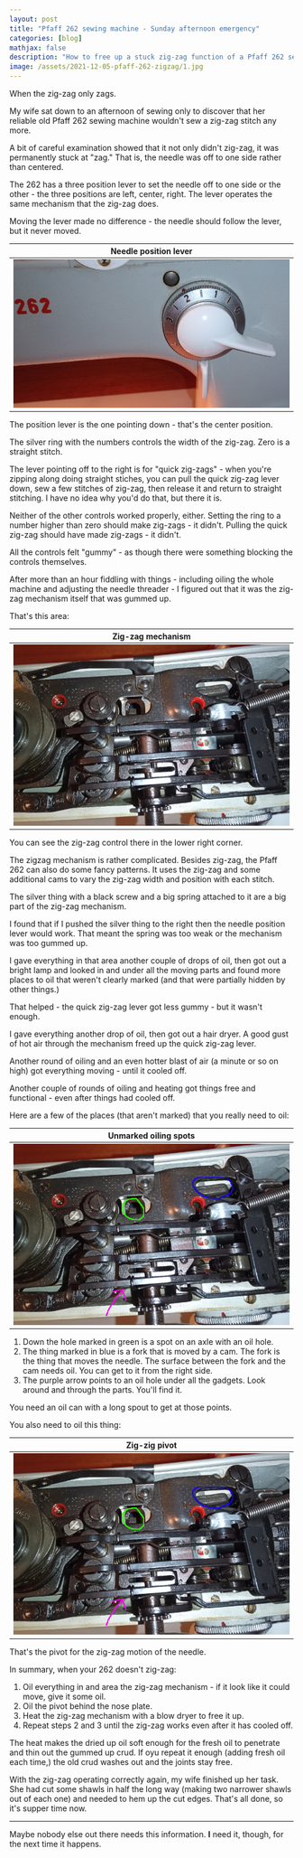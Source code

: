 ```yaml
---
layout: post
title: "Pfaff 262 sewing machine - Sunday afternoon emergency"
categories: [blog]
mathjax: false
description: "How to free up a stuck zig-zag function of a Pfaff 262 sewing machine"
image: /assets/2021-12-05-pfaff-262-zigzag/1.jpg
--- 
```

When the zig-zag only zags.

My wife sat down to an afternoon of sewing only to discover that her reliable old Pfaff 262 sewing machine wouldn't sew a zig-zag stitch any more.

A bit of careful examination showed that it not only didn't zig-zag, it was permanently stuck at "zag."  That is, the needle was off to one side rather than centered.

The 262 has a three position lever to set the needle off to one side or the other - the three positions are left, center, right.  The lever operates the same mechanism that the zig-zag does.

Moving the lever made no difference - the needle should follow the lever, but it never moved.

|Needle position lever|
|---------------------|
|![Needle position lever](/assets/2021-12-05-pfaff-262-zigzag/1.jpg)|

The position lever is the one pointing down - that's the center position.

The silver ring with the numbers controls the width of the zig-zag.  Zero is a straight stitch.

The lever pointing off to the right is for "quick zig-zags" - when you're zipping along doing straight stiches, you can pull the quick zig-zag lever down, sew a few stitches of zig-zag, then release it and return to straight stitching.  I have no idea why you'd do that, but there it is.

Neither of the other controls worked properly, either.  Setting the ring to a number higher than zero should make zig-zags - it didn't.  Pulling the quick zig-zag should have made zig-zags - it didn't.

All the controls felt "gummy" - as though there were something blocking the controls themselves.

After more than an hour fiddling with things - including oiling the whole machine and adjusting the needle threader - I figured out that it was the zig-zag mechanism itself that was gummed up.

That's this area:

|Zig-zag mechanism|
|---------------------|
|![Zig-zag mechanism](/assets/2021-12-05-pfaff-262-zigzag/2.jpg)|

You can see the zig-zag control there in the lower right corner.

The zigzag mechanism is rather complicated.  Besides zig-zag, the Pfaff 262 can also do some fancy patterns.  It uses the zig-zag and some additional cams to vary the zig-zag width and position with each stitch.

The silver thing with a black screw and a big spring attached to it are a big part of the zig-zag mechanism.

I found that if I pushed the silver thing to the right then the needle position lever would work.  That meant the spring was too weak or the mechanism was too gummed up.

I gave everything in that area another couple of drops of oil, then got out a bright lamp and looked in and under all the moving parts and found more places to oil that weren't clearly marked (and that were partially hidden by other things.)

That helped - the quick zig-zag lever got less gummy - but it wasn't enough.

I gave everything another drop of oil, then got out a hair dryer.  A good gust of hot air through the mechanism freed up the quick zig-zag lever.

Another round of oiling and an even hotter blast of air (a minute or so on high) got everything moving - until it cooled off.

Another couple of rounds of oiling and heating got things free and functional - even after things had cooled off.

Here are a few of the places (that aren't marked) that you really need to oil:

|Unmarked oiling spots|
|---------------------|
|![Unmarked oiling spots](/assets/2021-12-05-pfaff-262-zigzag/3.jpg)|

1. Down the hole marked in green is a spot on an axle with an oil hole.
2. The thing marked in blue is a fork that is moved by a cam.  The fork is the thing that moves the needle.  The surface between the fork and the cam needs oil.  You can get to it from the right side.
3. The purple arrow points to an oil hole under all the gadgets.  Look around and through the parts.  You'll find it.

You need an oil can with a long spout to get at those points.

You also need to oil this thing:

|Zig-zig pivot|
|-------------|
|![Zig-zig pivot](/assets/2021-12-05-pfaff-262-zigzag/3.jpg)|

That's the pivot for the zig-zag motion of the needle.

In summary, when your 262 doesn't zig-zag:

1. Oil everything in and area the zig-zag mechanism - if it look like it could move, give it some oil.
2. Oil the pivot behind the nose plate.
3. Heat the zig-zag mechanism with a blow dryer to free it up.
4. Repeat steps 2 and 3 until the zig-zag works even after it has cooled off.

The heat makes the dried up oil soft enough for the fresh oil to penetrate and thin out the gummed up crud.  If oyu repeat it enough (adding fresh oil each time,) the old crud washes out and the joints stay free.

With the zig-zag operating correctly again, my wife finished up her task.  She had cut some shawls in half the long way (making two narrower shawls out of each one) and needed to hem up the cut edges.  That's all done, so it's supper time now.

----------

Maybe nobody else out there needs this information.  **I** need it, though, for the next time it happens.
